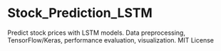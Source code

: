 # Stock_Prediction_LSTM
Predict stock prices with LSTM models. Data preprocessing, TensorFlow/Keras, performance evaluation, visualization. MIT License

